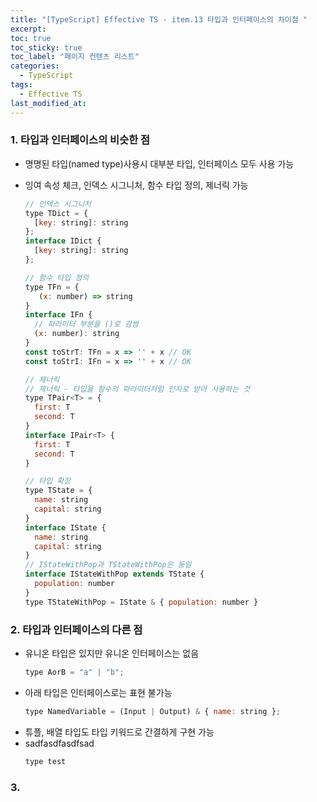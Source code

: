 ```yaml
---
title: "[TypeScript] Effective TS - item.13 타입과 인터페이스의 차이점 "
excerpt:
toc: true
toc_sticky: true
toc_label: "페이지 컨텐츠 리스트"
categories:
  - TypeScript
tags:
  - Effective TS
last_modified_at:
---
```


### **1. 타입과 인터페이스의 비슷한 점**

- 명명된 타입(named type)사용시 대부분 타입, 인터페이스 모두 사용 가능
- 잉여 속성 체크, 인덱스 시그니처, 함수 타입 정의, 제너릭 가능

  ```javascript
  // 인덱스 시그니처
  type TDict = {
    [key: string]: string
  };
  interface IDict {
    [key: string]: string
  };

  // 함수 타입 정의
  type TFn = {
     (x: number) => string
  }
  interface IFn {
    // 파라미터 부분을 ()로 감쌈
    (x: number): string
  }
  const toStrT: TFn = x => '' + x // OK
  const toStrI: IFn = x => '' + x // OK

  // 제너릭
  // 제너릭 - 타입을 함수의 파라미터처럼 인자로 받아 사용하는 것
  type TPair<T> = {
    first: T
    second: T
  }
  interface IPair<T> {
    first: T
    second: T
  }

  // 타입 확장
  type TState = {
    name: string
    capital: string
  }
  interface IState {
    name: string
    capital: string
  }
  // IStateWithPop과 TStateWithPop은 동일
  interface IStateWithPop extends TState {
    population: number
  }
  type TStateWithPop = IState & { population: number }
  ```

### **2. 타입과 인터페이스의 다른 점**

- 유니온 타입은 있지만 유니온 인터페이스는 없음
  ```javascript
  type AorB = "a" | "b";
  ```
- 아래 타입은 인터페이스로는 표현 불가능
  ```javascript
  type NamedVariable = (Input | Output) & { name: string };
  ```
- 튜플, 배열 타입도 타입 키워드로 간결하게 구현 가능
- sadfasdfasdfsad
  ```javascript
  type test
  ```

### **3.**
